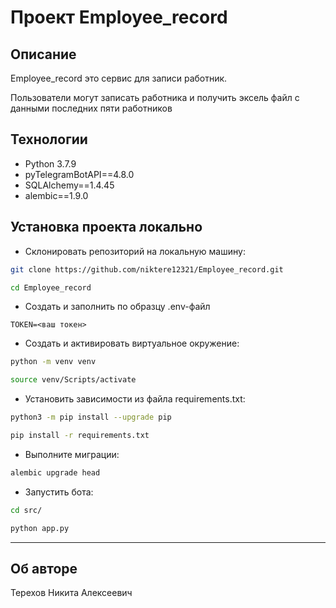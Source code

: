 # Проект Employee_record

## Описание

Employee_record это сервис для записи работник.

Пользователи могут записать работника и получить эксель файл с данными последних пяти работников

## Технологии
- Python 3.7.9
- pyTelegramBotAPI==4.8.0
- SQLAlchemy==1.4.45
- alembic==1.9.0

## Установка проекта локально

* Склонировать репозиторий на локальную машину:
```bash
git clone https://github.com/niktere12321/Employee_record.git
```
```bash
cd Employee_record
```

- Создать и заполнить по образцу .env-файл
```
TOKEN=<ваш токен>
```

* Cоздать и активировать виртуальное окружение:

```bash
python -m venv venv
```

```bash
source venv/Scripts/activate
```

* Установить зависимости из файла requirements.txt:

```bash
python3 -m pip install --upgrade pip
```
```bash
pip install -r requirements.txt
```

* Выполните миграции:
```bash
alembic upgrade head
```

* Запустить бота:
```bash
cd src/
```
```bash
python app.py
```

---
## Об авторе

Терехов Никита Алексеевич